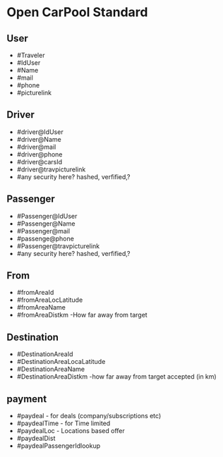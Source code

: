 # Open CarPool Standard


## User
- #Traveler
- #IdUser
- #Name
- #mail
- #phone
- #picturelink

## Driver
- #driver@IdUser
- #driver@Name
- #driver@mail
- #driver@phone
- #driver@carsId
- #driver@travpicturelink
- #any security here? hashed, verfified,? 


## Passenger
- #Passenger@IdUser
- #Passenger@Name
- #Passenger@mail
- #passenge@phone
- #Passenger@travpicturelink
- #any security here? hashed, verfified,?


## From
- #fromAreaId
- #fromAreaLocLatitude
- #fromAreaName
- #fromAreaDistkm -How far away from target


## Destination
- #DestinationAreaId
- #DestinationAreaLocaLatitude
- #DestinationAreaName
- #DestinationAreaDistkm -how far away from target accepted (in km)


## payment
- #paydeal - for deals (company/subscriptions etc)
- #paydealTime - for Time limited
- #paydealLoc - Locations based offer
- #paydealDist
- #paydealPassengerIdlookup

